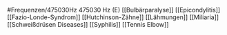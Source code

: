#Frequenzen/475030Hz
475030 Hz (E)
[[Bulbärparalyse]]
[[Epicondylitis]]
[[Fazio-Londe-Syndrom]]
[[Hutchinson-Zähne]]
[[Lähmungen]]
[[Miliaria]]
[[Schweißdrüsen Diseases]]
[[Syphilis]]
[[Tennis Elbow]]